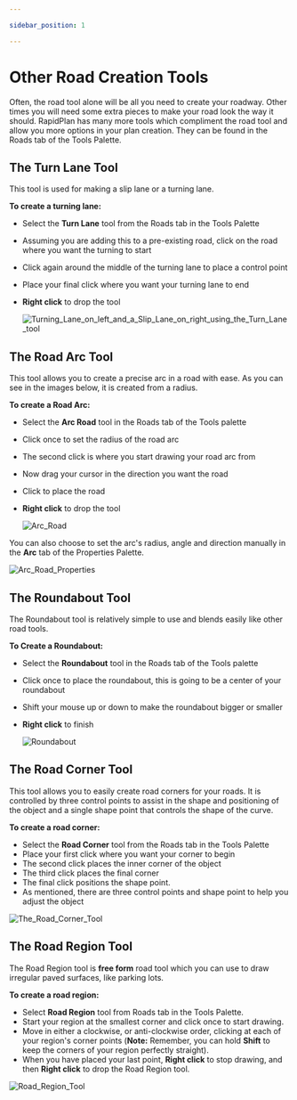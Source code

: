 ```yaml
---

sidebar_position: 1

---
```

# Other Road Creation Tools

Often, the road tool alone will be all you need to create your roadway. Other times you will need some extra pieces to make your road look the way it should. RapidPlan has many more tools which compliment the road tool and allow you more options in your plan creation. They can be found in the Roads tab of the Tools Palette.

## The Turn Lane Tool

This tool is used for making a slip lane or a turning lane.

**To create a turning lane:**

- Select the **Turn Lane** tool from the Roads tab in the Tools Palette
- Assuming you are adding this to a pre-existing road, click on the road where you want the turning to start
- Click again around the middle of the turning lane to place a control point
- Place your final click where you want your turning lane to end
- **Right click** to drop the tool

    ![Turning_Lane_on_left_and_a_Slip_Lane_on_right_using_the_Turn_Lane_tool](./assets/Turning_Lane_on_left_and_a_Slip_Lane_on_right_using_the_Turn_Lane_tool.png)

## The Road Arc Tool

This tool allows you to create a precise arc in a road with ease. As you can see in the images below, it is created from a radius.

**To create a Road Arc:**

- Select the **Arc Road** tool in the Roads tab of the Tools palette
- Click once to set the radius of the road arc
- The second click is where you start drawing your road arc from
- Now drag your cursor in the direction you want the road
- Click to place the road
- **Right click** to drop the tool

    ![Arc_Road](./assets/Arc_Road.png)

You can also choose to set the arc's radius, angle and direction manually in the **Arc** tab of the Properties Palette.

![Arc_Road_Properties](./assets/Arc_Road_Properties.png)

## The Roundabout Tool

The Roundabout tool is relatively simple to use and blends easily like other road tools.

**To Create a Roundabout:**

- Select the **Roundabout** tool in the Roads tab of the Tools palette
- Click once to place the roundabout, this is going to be a center of your roundabout
- Shift your mouse up or down to make the roundabout bigger or smaller
- **Right click** to finish

    ![Roundabout](./assets/Roundabout.png)

## The Road Corner Tool

This tool allows you to easily create road corners for your roads. It is controlled by three control points to assist in the shape and positioning of the object and a single shape point that controls the shape of the curve.

**To create a road corner:**

- Select the **Road Corner** tool from the Roads tab in the Tools Palette
- Place your first click where you want your corner to begin
- The second click places the inner corner of the object
- The third click places the final corner
- The final click positions the shape point.
- As mentioned, there are three control points and shape point to help you adjust the object

![The_Road_Corner_Tool](./assets/The_Road_Corner_Tool.png)

## The Road Region Tool

The Road Region tool is **free form** road tool which you can use to draw irregular paved surfaces, like parking lots.

**To create a road region:**

- Select **Road Region** tool from Roads tab in the Tools Palette.
- Start your region at the smallest corner and click once to start drawing.
- Move in either a clockwise, or anti-clockwise order, clicking at each of your region's corner points (**Note:** Remember, you can hold **Shift** to keep the corners of your region perfectly straight).
- When you have placed your last point, **Right click** to stop drawing, and then **Right click** to drop the Road Region tool.

![Road_Region_Tool](./assets/Road_Region_Tool.png)
